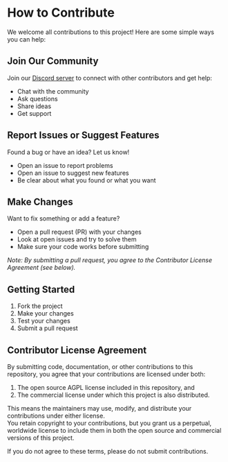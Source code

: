 # How to Contribute

We welcome all contributions to this project! Here are some simple ways you can help:

## Join Our Community
Join our [Discord server](https://discord.com/) to connect with other contributors and get help:
- Chat with the community
- Ask questions
- Share ideas
- Get support

## Report Issues or Suggest Features
Found a bug or have an idea? Let us know!
- Open an issue to report problems
- Open an issue to suggest new features
- Be clear about what you found or what you want

## Make Changes
Want to fix something or add a feature?
- Open a pull request (PR) with your changes
- Look at open issues and try to solve them
- Make sure your code works before submitting

*Note: By submitting a pull request, you agree to the Contributor License Agreement (see below).*

## Getting Started
1. Fork the project
2. Make your changes
3. Test your changes
4. Submit a pull request

## Contributor License Agreement

By submitting code, documentation, or other contributions to this repository, you agree that your contributions are licensed under both:

1. The open source AGPL license included in this repository, and  
2. The commercial license under which this project is also distributed.  

This means the maintainers may use, modify, and distribute your contributions under either license.  
You retain copyright to your contributions, but you grant us a perpetual, worldwide license to include them in both the open source and commercial versions of this project.  

If you do not agree to these terms, please do not submit contributions.
